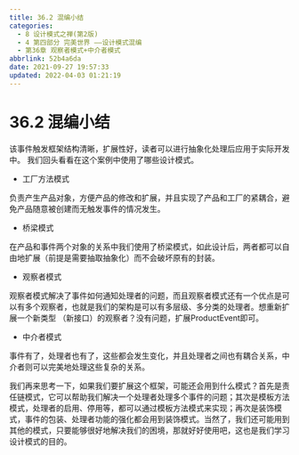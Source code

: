 ```yaml
---
title: 36.2 混编小结
categories: 
  - 8 设计模式之禅(第2版)
  - 4 第四部分 完美世界 ——设计模式混编
  - 第36章 观察者模式+中介者模式
abbrlink: 52b4a6da
date: 2021-09-27 19:57:33
updated: 2022-04-03 01:21:19
---
```

# 36.2 混编小结
该事件触发框架结构清晰，扩展性好，读者可以进行抽象化处理后应用于实际开发中。 我们回头看看在这个案例中使用了哪些设计模式。
- 工厂方法模式

负责产生产品对象，方便产品的修改和扩展，并且实现了产品和工厂的紧耦合，避免产品随意被创建而无触发事件的情况发生。
- 桥梁模式

在产品和事件两个对象的关系中我们使用了桥梁模式，如此设计后，两者都可以自由地扩展（前提是需要抽取抽象化）而不会破坏原有的封装。
- 观察者模式

观察者模式解决了事件如何通知处理者的问题，而且观察者模式还有一个优点是可以有多个观察者，也就是我们的架构是可以有多层级、多分类的处理者。想重新扩展一个新类型 （新接口）的观察者？没有问题，扩展ProductEvent即可。
- 中介者模式

事件有了，处理者也有了，这些都会发生变化，并且处理者之间也有耦合关系，中介者则可以完美地处理这些复杂的关系。

我们再来思考一下，如果我们要扩展这个框架，可能还会用到什么模式？首先是责任链模式，它可以帮助我们解决一个处理者处理多个事件的问题；其次是模板方法模式，处理者的启用、停用等，都可以通过模板方法模式来实现；再次是装饰模式，事件的包装、处理者功能的强化都会用到装饰模式。当然了，我们还可能用到其他的模式，只要能够很好地解决我们的困境，那就好好使用吧，这也是我们学习设计模式的目的。
